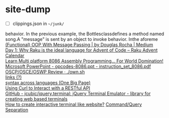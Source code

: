 # site-dump
* [ ] clippings.json in `~/junk/`  

behavior. In the previous example, the Bottlesclassdefines a method named song.A "message" is sent by an object to invoke behavior. Inthe aforeme  
[(Functional) OOP With Message Passing | by Douglas Rocha | Medium](https://medium.com/@douglasbellonrocha/functional-object-oriented-programming-with-message-passing-71979ca9d097)  
[](https://www.cia.gov/library/abbottabad-compound/E4/E4AAFF6DAF6863F459A8B4E52DFB9FF4_Manly.P.Hall_The.Secret.Teachings.of.All.Ages.pdf)
[Day 1: Why Raku is the ideal language for Advent of Code – Raku Advent Calendar](https://raku-advent.blog/2020/12/01/day-1-why-raku-is-ideal-for-advent-of-code/)  
[Learn Multi platform 8086 Assembly Programming... For World Domination!](https://www.chibialiens.com/8086/)  
[Microsoft PowerPoint - opcodes-8086.ppt - instruction_set_8086.pdf](http://cvg.dsi.unifi.it/colombo_now/calc/instruction_set_8086.pdf)  
[OSCP/OSCE/OSWP Review · ./own.sh](https://blog.own.sh/oscp-osce-oswp-review/)  
[links (?)](https://www.prismnet.com/~chuyser/ESSlinks.htm#Traditional)  
[syntax across languages (One Big Page)](http://rigaux.org/language-study/syntax-across-languages.html)  
[Using Curl to Interact with a RESTful API](https://blog.scottlowe.org/2014/02/19/using-curl-to-interact-with-a-restful-api/)  
[GitHub - jcubic/jquery.terminal: jQuery Terminal Emulator - library for creating web based terminals](https://github.com/jcubic/jquery.terminal)  
[How to create interactive terminal like website?](https://itnext.io/how-to-create-interactive-terminal-like-website-888bb0972288)
[Command/Query Separation](https://martinfowler.com/bliki/CommandQuerySeparation.html)  
